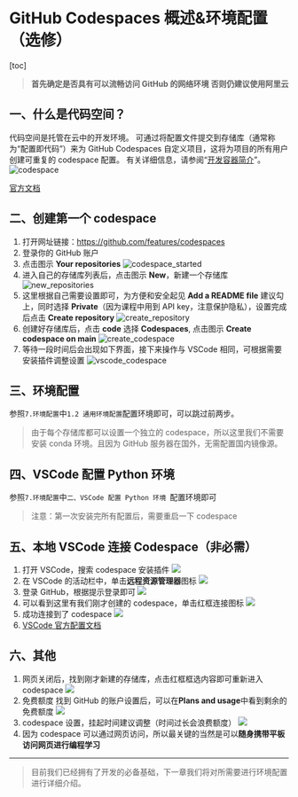 # GitHub Codespaces 概述&环境配置（选修）

[toc]

> **首先确定是否具有可以流畅访问 GitHub 的网络环境**
> **否则仍建议使用阿里云**

## 一、什么是代码空间？

代码空间是托管在云中的开发环境。 可通过将配置文件提交到存储库（通常称为“配置即代码”）来为 GitHub Codespaces 自定义项目，这将为项目的所有用户创建可重复的 codespace 配置。 有关详细信息，请参阅“[开发容器简介](https://docs.github.com/zh/codespaces/setting-up-your-project-for-codespaces/adding-a-dev-container-configuration/introduction-to-dev-containers)”。
![codespace](../../figures/C1-6-codespace.png)

[官方文档](https://docs.github.com/en/codespaces/overview)

## 二、创建第一个 codespace

1. 打开网址链接：https://github.com/features/codespaces
2. 登录你的 GitHub 账户
3. 点击图示 **Your repositories**
   ![codespace_started](../../figures/C1-6-codespace_started.png)
4. 进入自己的存储库列表后，点击图示 **New**，新建一个存储库
   ![new_repositories](../../figures/C1-6-new_repositories.png)
5. 这里根据自己需要设置即可，为方便和安全起见 **Add a README file** 建议勾上，同时选择 **Private**（因为课程中用到 API key，注意保护隐私），设置完成后点击 **Create repository**
   ![create_repository](../../figures/C1-6-create_repository.png)
6. 创建好存储库后，点击 **code** 选择 **Codespaces**, 点击图示 **Create codespace on main**
   ![create_codespace](../../figures/C1-6-create_codespace.png)
7. 等待一段时间后会出现如下界面，接下来操作与 VSCode 相同，可根据需要安装插件调整设置
   ![vscode_codespace](../../figures/C1-6-vscode_codespace.png)

## 三、环境配置

参照`7.环境配置`中`1.2 通用环境配置`配置环境即可，可以跳过前两步。

> 由于每个存储库都可以设置一个独立的 codespace，所以这里我们不需要安装 conda 环境。且因为 GitHub 服务器在国外，无需配置国内镜像源。

## 四、VSCode 配置 Python 环境

参照`7.环境配置`中`二、VSCode 配置 Python 环境
`配置环境即可

> 注意：第一次安装完所有配置后，需要重启一下 codespace

## 五、本地 VSCode 连接 Codespace（非必需）

1. 打开 VSCode，搜索 codespace 安装插件
   ![](../../figures/C1-6-codespace_plugin.png)
2. 在 VSCode 的活动栏中，单击**远程资源管理器**图标
   ![](../../figures/C1-6-codespace_connect.png)
3. 登录 GitHub，根据提示登录即可
   ![](../../figures/C1-6-GitHub_login.png)
4. 可以看到这里有我们刚才创建的 codespace，单击红框连接图标
   ![](../../figures/C1-6-connect_codespace.png)
5. 成功连接到了 codespace
   ![](../../figures/C1-6-connect_success.png)
6. [VSCode 官方配置文档](https://docs.github.com/en/codespaces/developing-in-a-codespace/using-github-codespaces-in-visual-studio-code)

## 六、其他

1. 网页关闭后，找到刚才新建的存储库，点击红框框选内容即可重新进入 codespace
   ![](../../figures/C1-6-restart_codespace.png)
2. 免费额度
   找到 GitHub 的账户设置后，可以在**Plans and usage**中看到剩余的免费额度
   ![](../../figures/C1-6-codespace_limit.png)
3. codespace 设置，挂起时间建议调整（时间过长会浪费额度）
   ![](../../figures/C1-6-codespace_setting.png)
4. 因为 codespace 可以通过网页访问，所以最关键的当然是可以**随身携带平板访问网页进行编程学习**

---

> 目前我们已经拥有了开发的必备基础，下一章我们将对所需要进行环境配置进行详细介绍。
